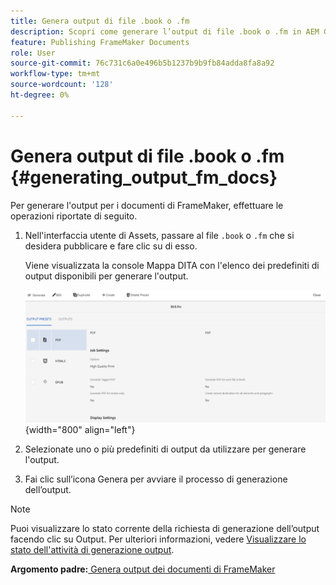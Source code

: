 ```yaml
---
title: Genera output di file .book o .fm
description: Scopri come generare l’output di file .book o .fm in AEM Guides.
feature: Publishing FrameMaker Documents
role: User
source-git-commit: 76c731c6a0e496b5b1237b9b9fb84adda8fa8a92
workflow-type: tm+mt
source-wordcount: '128'
ht-degree: 0%

---
```


# Genera output di file .book o .fm {#generating_output_fm_docs}

Per generare l&#39;output per i documenti di FrameMaker, effettuare le operazioni riportate di seguito.

1. Nell&#39;interfaccia utente di Assets, passare al file `.book` o `.fm` che si desidera pubblicare e fare clic su di esso.

   Viene visualizzata la console Mappa DITA con l&#39;elenco dei predefiniti di output disponibili per generare l&#39;output.

   ![](images/publish-fm-doc.png){width="800" align="left"}

1. Selezionate uno o più predefiniti di output da utilizzare per generare l&#39;output.

1. Fai clic sull’icona Genera per avviare il processo di generazione dell’output.


>[!NOTE]
>
> Puoi visualizzare lo stato corrente della richiesta di generazione dell’output facendo clic su Output. Per ulteriori informazioni, vedere [Visualizzare lo stato dell&#39;attività di generazione output](fm-output-view-status.md).

**Argomento padre:**[ Genera output dei documenti di FrameMaker](fm-output-generatation.md)
